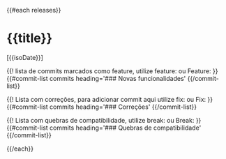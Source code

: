 {{#each releases}}
# {{title}}
[{{isoDate}}]

{{! lista de commits marcados como feature, utilize feature: ou Feature: }}
{{#commit-list 
  commits 
  heading='### Novas funcionalidades' 
{{/commit-list}}

{{! Lista com correções, para adicionar commit aqui utilize fix: ou Fix: }}
{{#commit-list 
  commits 
  heading='### Correções' 
{{/commit-list}}

{{! Lista com quebras de compatibilidade, utilize break: ou Break: }}
{{#commit-list 
  commits 
  heading='### Quebras de compatibilidade' 
{{/commit-list}}

{{/each}}